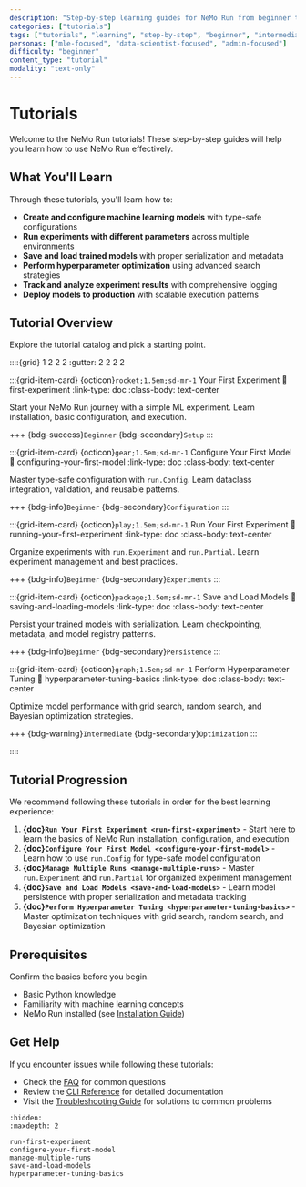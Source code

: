 ```yaml
---
description: "Step-by-step learning guides for NeMo Run from beginner to advanced levels"
categories: ["tutorials"]
tags: ["tutorials", "learning", "step-by-step", "beginner", "intermediate", "advanced"]
personas: ["mle-focused", "data-scientist-focused", "admin-focused"]
difficulty: "beginner"
content_type: "tutorial"
modality: "text-only"
---
```


# Tutorials

Welcome to the NeMo Run tutorials! These step-by-step guides will help you learn how to use NeMo Run effectively.

## What You'll Learn

Through these tutorials, you'll learn how to:

- **Create and configure machine learning models** with type-safe configurations
- **Run experiments with different parameters** across multiple environments
- **Save and load trained models** with proper serialization and metadata
- **Perform hyperparameter optimization** using advanced search strategies
- **Track and analyze experiment results** with comprehensive logging
- **Deploy models to production** with scalable execution patterns

## Tutorial Overview

Explore the tutorial catalog and pick a starting point.

::::{grid} 1 2 2 2
:gutter: 2 2 2 2

:::{grid-item-card} {octicon}`rocket;1.5em;sd-mr-1` Your First Experiment
:link: first-experiment
:link-type: doc
:class-body: text-center

Start your NeMo Run journey with a simple ML experiment. Learn installation, basic configuration, and execution.

+++
{bdg-success}`Beginner` {bdg-secondary}`Setup`
:::

:::{grid-item-card} {octicon}`gear;1.5em;sd-mr-1` Configure Your First Model
:link: configuring-your-first-model
:link-type: doc
:class-body: text-center

Master type-safe configuration with `run.Config`. Learn dataclass integration, validation, and reusable patterns.

+++
{bdg-info}`Beginner` {bdg-secondary}`Configuration`
:::

:::{grid-item-card} {octicon}`play;1.5em;sd-mr-1` Run Your First Experiment
:link: running-your-first-experiment
:link-type: doc
:class-body: text-center

Organize experiments with `run.Experiment` and `run.Partial`. Learn experiment management and best practices.

+++
{bdg-info}`Beginner` {bdg-secondary}`Experiments`
:::

:::{grid-item-card} {octicon}`package;1.5em;sd-mr-1` Save and Load Models
:link: saving-and-loading-models
:link-type: doc
:class-body: text-center

Persist your trained models with serialization. Learn checkpointing, metadata, and model registry patterns.

+++
{bdg-info}`Beginner` {bdg-secondary}`Persistence`
:::

:::{grid-item-card} {octicon}`graph;1.5em;sd-mr-1` Perform Hyperparameter Tuning
:link: hyperparameter-tuning-basics
:link-type: doc
:class-body: text-center

Optimize model performance with grid search, random search, and Bayesian optimization strategies.

+++
{bdg-warning}`Intermediate` {bdg-secondary}`Optimization`
:::

::::

## Tutorial Progression

We recommend following these tutorials in order for the best learning experience:

1. **{doc}`Run Your First Experiment <run-first-experiment>`** - Start here to learn the basics of NeMo Run installation, configuration, and execution
2. **{doc}`Configure Your First Model <configure-your-first-model>`** - Learn how to use `run.Config` for type-safe model configuration
3. **{doc}`Manage Multiple Runs <manage-multiple-runs>`** - Master `run.Experiment` and `run.Partial` for organized experiment management
4. **{doc}`Save and Load Models <save-and-load-models>`** - Learn model persistence with proper serialization and metadata tracking
5. **{doc}`Perform Hyperparameter Tuning <hyperparameter-tuning-basics>`** - Master optimization techniques with grid search, random search, and Bayesian optimization

## Prerequisites

Confirm the basics before you begin.

- Basic Python knowledge
- Familiarity with machine learning concepts
- NeMo Run installed (see [Installation Guide](../../get-started/install.md))

## Get Help

If you encounter issues while following these tutorials:

- Check the [FAQ](../../references/faqs.md) for common questions
- Review the [CLI Reference](../../references/cli-reference.md) for detailed documentation
- Visit the [Troubleshooting Guide](../../guides/troubleshooting.md) for solutions to common problems

```{toctree}
:hidden:
:maxdepth: 2

run-first-experiment
configure-your-first-model
manage-multiple-runs
save-and-load-models
hyperparameter-tuning-basics
```

